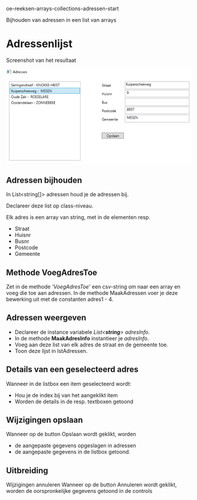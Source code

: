 oe-reeksen-arrays-collections-adressen-start

Bijhouden van adressen in een list van arrays
# Adressenlijst
Screenshot van het resultaat


![screenshot](/images/screenshot.png)


## Adressen bijhouden
In List<string[]> adressen houd je de adressen bij. 

Declareer deze list op class-niveau. 

Elk adres is een array van string, met in de elementen resp.
-	Straat
-	Huisnr
-	Busnr
-	Postcode
-	Gemeente

## Methode **VoegAdresToe**
Zet in de methode *‘VoegAdresToe’* een csv-string om naar een array en voeg die toe aan adressen.
In de methode MaakAdressen voer je deze bewerking uit met de constanten adres1 - 4.
## Adressen weergeven
- Declareer de instance variabele *List<**string**> adresInfo*.
- In de methode **MaakAdresInfo** instantieer je *adresInfo*.
- Voeg aan deze list van elk adres de straat en de gemeente toe. 
- Toon deze lijst in lstAdressen.
## Details van een geselecteerd adres
Wanneer in de listbox een item geselecteerd wordt:
-	Hou je de index bij van het aangeklikt item
-	Worden de details in de resp. textboxen getoond
## Wijzigingen opslaan
Wanneer op de button Opslaan wordt geklikt, worden 
-	 de aangepaste gegevens opgeslagen in adressen
-	 de aangepaste gegevens in de listbox getoond.
## Uitbreiding
Wijzigingen annuleren
Wanneer op de button Annuleren wordt geklikt, worden de oorspronkelijke gegevens getoond in de controls

